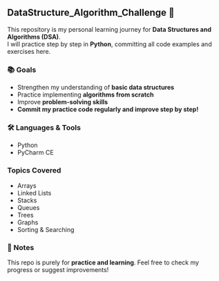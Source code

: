 ## DataStructure_Algorithm_Challenge 🚀
This repository is my personal learning journey for **Data Structures and Algorithms (DSA)**.  
I will practice step by step in **Python**, committing all code examples and exercises here.  


### 📚 Goals
- Strengthen my understanding of **basic data structures**  
- Practice implementing **algorithms from scratch**  
- Improve **problem-solving skills**  
- **Commit my practice code regularly and improve step by step!**


### 🛠 Languages & Tools
- Python 
- PyCharm CE


### Topics Covered
- Arrays
- Linked Lists
- Stacks
- Queues
- Trees
- Graphs
- Sorting & Searching


### 🌟 Notes
This repo is purely for **practice and learning**. Feel free to check my progress or suggest improvements!

